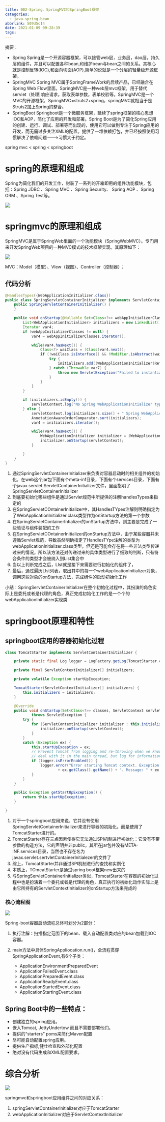 ```yaml
---
title: 002-Spring、SpringMVC和SpringBoot框架
categories:
  - java-spring-bean
abbrlink: 509d5c14
date: 2021-01-09 09:28:39
tags:
---
```


摘要：
- Spring
Spring是一个开源容器框架，可以接管web层，业务层，dao层，持久层的组件，并且可以配置各种bean,和维护bean与bean之间的关系。其核心就是控制反转(IOC),和面向切面(AOP),简单的说就是一个分层的轻量级开源框架。
- SpringMVC
Spring MVC属于SpringFrameWork的后续产品，已经融合在Spring Web Flow里面。SpringMVC是一种web层mvc框架，用于替代servlet（处理|响应请求，获取表单参数，表单校验等。SpringMVC是一个MVC的开源框架，SpringMVC=struts2+spring，springMVC就相当于是Struts2加上Spring的整合。
- SpringBoot
Springboot是一个微服务框架，延续了spring框架的核心思想IOC和AOP，简化了应用的开发和部署。Spring Boot是为了简化Spring应用的创建、运行、调试、部署等而出现的，使用它可以做到专注于Spring应用的开发，而无需过多关注XML的配置。提供了一堆依赖打包，并已经按照使用习惯解决了依赖问题--->习惯大于约定。

spring mvc < spring < springboot
<!-- more -->

# spring的原理和组成

Spring为简化我们的开发工作，封装了一系列的开箱即用的组件功能模块，包括：Spring JDBC 、Spring MVC 、Spring Security、 Spring AOP 、Spring ORM 、Spring Test等。

![](00201.jpg)

# springmvc的原理和组成

SpringMVC是属于SpringWeb里面的一个功能模块（SpringWebMVC）。专门用来开发SpringWeb项目的一种MVC模式的技术框架实现。其原理如下：

![](00202.png)

MVC：Model（模型）、VIew（视图）、Controller（控制器）；

## 代码分析

```java
@HandlesTypes({WebApplicationInitializer.class})
public class SpringServletContainerInitializer implements ServletContainerInitializer {
    public SpringServletContainerInitializer() {
    }

    public void onStartup(@Nullable Set<Class<?>> webAppInitializerClasses, ServletContext servletContext) throws ServletException {
        List<WebApplicationInitializer> initializers = new LinkedList();
        Iterator var4;
        if (webAppInitializerClasses != null) {
            var4 = webAppInitializerClasses.iterator();

            while(var4.hasNext()) {
                Class<?> waiClass = (Class)var4.next();
                if (!waiClass.isInterface() && !Modifier.isAbstract(waiClass.getModifiers()) && WebApplicationInitializer.class.isAssignableFrom(waiClass)) {
                    try {
                        initializers.add((WebApplicationInitializer)ReflectionUtils.accessibleConstructor(waiClass, new Class[0]).newInstance());
                    } catch (Throwable var7) {
                        throw new ServletException("Failed to instantiate WebApplicationInitializer class", var7);
                    }
                }
            }
        }

        if (initializers.isEmpty()) {
            servletContext.log("No Spring WebApplicationInitializer types detected on classpath");
        } else {
            servletContext.log(initializers.size() + " Spring WebApplicationInitializers detected on classpath");
            AnnotationAwareOrderComparator.sort(initializers);
            var4 = initializers.iterator();

            while(var4.hasNext()) {
                WebApplicationInitializer initializer = (WebApplicationInitializer)var4.next();
                initializer.onStartup(servletContext);
            }

        }
    }
}
```

1. 通过SpringServletContainerInitializer来负责对容器启动时的相关组件的初始化，在web这个jar包下面有个meta-inf目录，下面有个services目录，下面有个javax.servlet.ServletContainerInitializer文件，里面指明了SpringServletContainerInitializer
2. 到底要初始化哪些组件是通过Servlet规范中所提供的注解handlesTypes来指定的
3. 在SpringServletCOntainerInitializer中，其HandlesTYpes注解则明确指定为了WebApplicationInitializer.class类型作为onStartup方法的第一个参数
4. 在SpringServletContainerIntializer的onStartup方法中，则主要是完成了一些验证与组件装配的工作
5. 在SpringServletCOntainerInitializer的onStartup方法中，由于某些容器并未遵循Servlet规范，导致虽然明确指定了HandlesTYpe注解的类型为webApplicationInitializer.class类型，但还是可能会存在将一些非法类型传递过来的情况，所以该方法还对传递过来的具体类型进行了细致的判断，只有符合条件的类型才会被纳入到List<webApplicationInitializer>集合中
6. 当以上判断完成之后，LIst<WebApplicationInitializer>就是接下来需要进行初始化的组件了，
7. 最后，通过遍历LIst<WebApplicationInitializer>列表，取出其中的每一个webApplicationInitializer对象，调用这些对象的onStartup方法，完成组件的启动初始化工作

小结：SpringServletContainerInitializer在整个初始化过程中，其扮演的角色实际上是委托或者是代理的角色，真正完成初始化工作的是一个个的webApplicationInitializer实现类


# springboot原理和特性

## springboot应用的容器初始化过程

```java
class TomcatStarter implements ServletContainerInitializer {

	private static final Log logger = LogFactory.getLog(TomcatStarter.class);

	private final ServletContextInitializer[] initializers;

	private volatile Exception startUpException;

	TomcatStarter(ServletContextInitializer[] initializers) {
		this.initializers = initializers;
	}

	@Override
	public void onStartup(Set<Class<?>> classes, ServletContext servletContext)
			throws ServletException {
		try {
			for (ServletContextInitializer initializer : this.initializers) {
				initializer.onStartup(servletContext);
			}
		}
		catch (Exception ex) {
			this.startUpException = ex;
			// Prevent Tomcat from logging and re-throwing when we know we can
			// deal with it in the main thread, but log for information here.
			if (logger.isErrorEnabled()) {
				logger.error("Error starting Tomcat context. Exception: "
						+ ex.getClass().getName() + ". Message: " + ex.getMessage());
			}
		}
	}

	public Exception getStartUpException() {
		return this.startUpException;
	}

}
```

1. 对于一个springboot应用来说，它并没有使用SpringServletContainerInitializer来进行容器的初始化，而是使用了TomcatStarter进行的。
2. TomcatStarter存在三点因素使得它无法通过SPI机制进行初始化：它没有不带参数的构造方法，它的声明并非public，其所在jar包并没有META-INF.services目录，当然也不存在名为javax.servlet.sertvletContainerInitialezer的文件了
3. 综上，TomcatStarter并非通过SPI机制进行的查找和实例化
4. 本质上，TOmcatStarter是通过spring boot框架new出来的
5. 与SpringServletContainerInitializer类似，TomcatStarter在容器的初始化过程中也是扮演着一个委托或者是代理的角色，真正执行的初始化动作实际上是由它所持有的ServletContextInitializer的onStartup方法来完成的

### 核心流程图

![](00205.jpg)

Spring-boot容器启动流程总体可划分为2部分：

1. 执行注解：扫描指定范围下的bean、载入自动配置类对应的bean加载到IOC容器。

2. main方法中具体SpringAppliocation.run()，全流程贯穿SpringApplicationEvent,有6个子类：
   - ApplicationEnvironmentPreparedEvent
   - ApplicationFailedEvent.class
   - ApplicationPreparedEvent.class
   - ApplicationReadyEvent.class
   - ApplicationStartedEvent.class
   - ApplicationStartingEvent.class
   
## Spring Boot中的一些特点：
- 创建独立的spring应用。
- 嵌入Tomcat, JettyUndertow 而且不需要部署他们。
- 提供的“starters” poms来简化Maven配置
- 尽可能自动配置spring应用。
- 提供生产指标,健壮检查和外部化配置
- 绝对没有代码生成和XML配置要求。


# 综合分析

![](00203.png)

springmvc和springboot应用组件之间的对应关系：
1. springServletContainerInitializer对应于TomcatStarter
2. webApplicationInitializer对应于ServletContextInitializer
